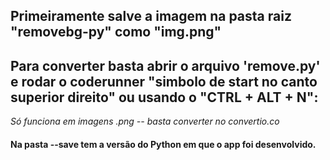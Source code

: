 ## Primeiramente salve a imagem na pasta raiz "removebg-py" como "img.png"

## Para converter basta abrir o arquivo 'remove.py' e rodar o coderunner "simbolo de start no canto superior direito" ou usando o "CTRL + ALT + N":

*Só funciona em imagens .png -- basta converter no convertio.co*

#### Na pasta --save tem a versão do Python em que o app foi desenvolvido.
